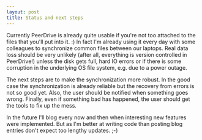 ```yaml
---
layout: post
title: Status and next steps
---
```


Currently PeerDrive is already quite usable if you're not too attached to the
files that you'll put into it. :) In fact I'm already using it every day with
some colleagues to synchronize common files between our laptops. Real data loss
should be very unlikely (after all, everything is version controlled in
PeerDrive!) unless the disk gets full, hard IO errors or if there is some
corruption in the underlying OS file system, e.g. due to a power outage.

The next steps are to make the synchronization more robust. In the good case
the synchronization is already reliable but the recovery from errors is not so
good yet. Also, the user should be notified when something goes wrong. Finally,
even if something bad has happened, the user should get the tools to fix up the
mess.

In the future I'll blog every now and then when interesting new features were
implemented. But as I'm better at writing code than posting blog entries don't
expect too lengthy updates. ;-)

